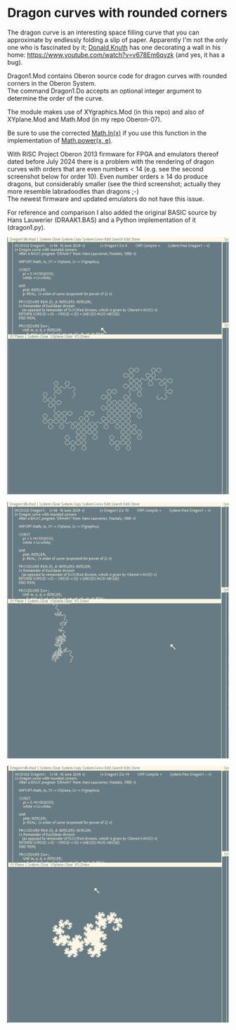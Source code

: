 # Dragon curves with rounded corners

The dragon curve is an interesting space filling curve that you can approximate by endlessly folding a slip of paper. Apparently I'm not the only one who is fascinated by it; [Donald Knuth](https://en.wikipedia.org/wiki/Donald_Knuth) has one decorating a wall in his home: https://www.youtube.com/watch?v=v678Em6qyzk (and yes, it has a bug).

Dragon1.Mod contains Oberon source code for dragon curves with rounded corners in the Oberon System. <br>
The command Dragon1.Do accepts an optional integer argument to determine the order of the curve.

The module makes use of XYgraphics.Mod (in this repo) and also of XYplane.Mod and Math.Mod (in my repo Oberon-07).

Be sure to use the corrected [Math.ln(x)](https://github.com/hansklav/Oberon-07-Math.ln) if you use this function in the implementation of [Math.power(x, e)](https://github.com/hansklav/Oberon-07/blob/master/Math.Mod).

With RISC Project Oberon 2013 firmware for FPGA and emulators thereof dated before July 2024 there is a problem with the rendering of dragon curves with orders that are even numbers < 14 (e.g. see the second screenshot below for order 10). Even number orders ≥ 14 do produce dragons, but considerably smaller (see the third screenshot; actually they more resemble labradoodles than dragons ;-)<br>
The newest firmware and updated emulators do not have this issue.

For reference and comparison I also added the original BASIC source by Hans Lauwerier (DRAAK1.BAS) and a Python implementation of it (dragon1.py).
<br>

![Screenshot](Dragon1a.png)

![Screenshot](Dragon1b.png)

![Screenshot](Dragon1c.png)

<br>

